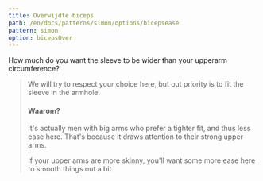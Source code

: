 ```yaml
---
title: Overwijdte biceps
path: /en/docs/patterns/simon/options/bicepsease
pattern: simon
option: bicepsOver
---
```


How much do you want the sleeve to be wider than your upperarm circumference?

> We will try to respect your choice here, but out priority is to fit the sleeve in the armhole.
> 
> #### Waarom?
> 
> It's actually men with big arms who prefer a tighter fit, and thus less ease here. That's because it draws attention to their strong upper arms.
> 
> If your upper arms are more skinny, you'll want some more ease here to smooth things out a bit.